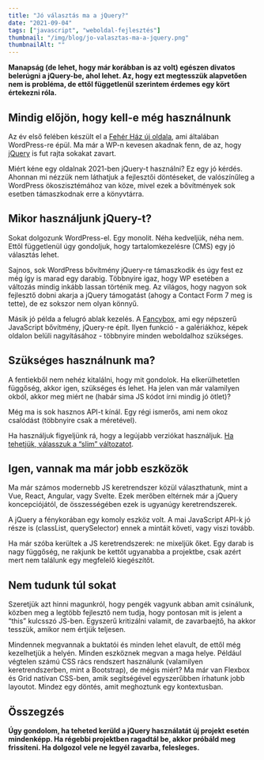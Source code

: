 ```yaml
---
title: "Jó választás ma a jQuery?"
date: "2021-09-04"
tags: ["javascript", "weboldal-fejlesztés"]
thumbnail: "/img/blog/jo-valasztas-ma-a-jquery.png"
thumbnailAlt: ""
---
```


**Manapság (de lehet, hogy már korábban is az volt) egészen divatos belerúgni a jQuery-be, ahol lehet. Az, hogy ezt megtesszük alapvetően nem is probléma, de ettől függetlenül szerintem érdemes egy kört értekezni róla.**

## Mindig előjön, hogy kell-e még használnunk

Az év első felében készült el a [Fehér Ház új oldala](https://www.whitehouse.gov/), ami általában WordPress-re épül. Ma már a WP-n kevesen akadnak fenn, de az, hogy [jQuery](https://jquery.com/) is fut rajta sokakat zavart.

Miért kéne egy oldalnak 2021-ben jQuery-t használni? Ez egy jó kérdés. Ahonnan mi nézzük nem láthatjuk a fejlesztői döntéseket, de valószínűleg a WordPress ökoszisztémához van köze, mivel ezek a bővítmények sok esetben támaszkodnak erre a könyvtárra.

## Mikor használjunk jQuery-t?

Sokat dolgozunk WordPress-el. Egy monolit. Néha kedveljük, néha nem. Ettől függetlenül úgy gondoljuk, hogy tartalomkezelésre (CMS) egy jó választás lehet.

Sajnos, sok WordPress bővítmény jQuery-re támaszkodik és úgy fest ez még így is marad egy darabig. Többnyire igaz, hogy WP esetében a változás mindig inkább lassan történik meg. Az világos, hogy nagyon sok fejlesztő dobni akarja a jQuery támogatást (ahogy a Contact Form 7 meg is tette), de ez sokszor nem olyan könnyű.

Másik jó példa a felugró ablak kezelés. A [Fancybox](https://fancyapps.com/docs/ui/fancybox/), ami egy népszerű JavaScript bővítmény, jQuery-re épít. Ilyen funkció - a galériákhoz, képek oldalon belüli nagyításához - többnyire minden weboldalhoz szükséges.

## Szükséges használnunk ma?

A fentiekből nem nehéz kitalálni, hogy mit gondolok. Ha elkerülhetetlen függőség, akkor igen, szükséges és lehet. Ha jelen van már valamilyen okból, akkor meg miért ne (habár sima JS kódot írni mindig jó ötlet)?

Még ma is sok hasznos API-t kínál. Egy régi ismerős, ami nem okoz csalódást (többnyire csak a méretével).

Ha használjuk figyeljünk rá, hogy a legújabb verziókat használjuk. [Ha tehetjük, válasszuk a “slim” változatot](https://stackoverflow.com/questions/35424053/what-are-the-differences-between-normal-and-slim-package-of-jquery).

## Igen, vannak ma már jobb eszközök

Ma már számos modernebb JS keretrendszer közül választhatunk, mint a Vue, React, Angular, vagy Svelte. Ezek merőben eltérnek már a jQuery koncepciójától, de összességében ezek is ugyanúgy keretrendszerek.

A jQuery a fénykorában egy komoly eszköz volt. A mai JavaScript API-k jó része is (classList, querySelector) ennek a mintáit követi, vagy viszi tovább.

Ha már szóba kerültek a JS keretrendszerek: ne mixeljük őket. Egy darab is nagy függőség, ne rakjunk be kettőt ugyanabba a projektbe, csak azért mert nem találunk egy megfelelő kiegészítőt.

## Nem tudunk túl sokat

Szeretjük azt hinni magunkról, hogy pengék vagyunk abban amit csinálunk, közben meg a legtöbb fejlesztő nem tudja, hogy pontosan mit is jelent a “this” kulcsszó JS-ben. Egyszerű kritizálni valamit, de zavarbaejtő, ha akkor tesszük, amikor nem értjük teljesen.

Mindennek megvannak a buktatói és minden lehet elavult, de ettől még kezelhetjük a helyén. Minden eszköznek megvan a maga helye. Például végtelen számú CSS rács rendszert használunk (valamilyen keretrendszerben, mint a Bootstrap), de mégis miért? Ma már van Flexbox és Grid natívan CSS-ben, amik segítségével egyszerűbben írhatunk jobb layoutot. Mindez egy döntés, amit meghoztunk egy kontextusban.

## Összegzés

**Úgy gondolom, ha teheted kerüld a jQuery használatát új projekt esetén mindenképp. Ha régebbi projektben ragadtál be, akkor próbáld meg frissíteni. Ha dolgozol vele ne legyél zavarba, felesleges.**
